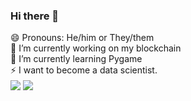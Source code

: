 ### Hi there 👋
😄 Pronouns: He/him or They/them<br>
🔭 I’m currently working on my blockchain<br>
🌱 I’m currently learning Pygame<br>
⚡ I want to become a data scientist.
<br>
<img align="center" src="https://github-readme-stats.vercel.app/api/top-langs/?username=g1gabyteDEV&show_icons=true&theme=transparent" /> <img align="center" src="https://github-readme-stats.vercel.app/api?username=g1gabyteDEV&show_icons=true&theme=transparent" />
